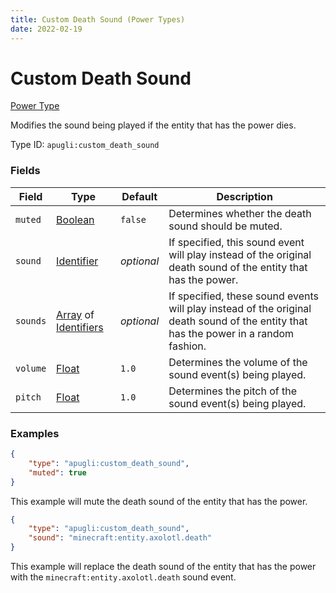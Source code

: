 ```yaml
---
title: Custom Death Sound (Power Types)
date: 2022-02-19
---
```


# Custom Death Sound

[Power Type](../power_types.md)

Modifies the sound being played if the entity that has the power dies.

Type ID: `apugli:custom_death_sound`


### Fields

Field | Type | Default | Description
------|------|---------|------------
`muted` | [Boolean](https://origins.readthedocs.io/en/latest/types/data_types/boolean/) | `false` | Determines whether the death sound should be muted.
`sound` | [Identifier](https://origins.readthedocs.io/en/latest/types/data_types/identifier/) | *optional* | If specified, this sound event will play instead of the original death sound of the entity that has the power.
`sounds` | [Array](https://origins.readthedocs.io/en/latest/types/data_types/array/) of [Identifiers](https://origins.readthedocs.io/en/latest/types/data_types/identifier/) | *optional* | If specified, these sound events will play instead of the original death sound of the entity that has the power in a random fashion.
`volume` | [Float](https://origins.readthedocs.io/en/latest/types/data_types/float/) | `1.0` | Determines the volume of the sound event(s) being played.
`pitch` | [Float](https://origins.readthedocs.io/en/latest/types/data_types/float/) | `1.0` | Determines the pitch of the sound event(s) being played.


### Examples

```json
{
    "type": "apugli:custom_death_sound",
    "muted": true
}
```

This example will mute the death sound of the entity that has the power.
<br>

```json
{
    "type": "apugli:custom_death_sound",
    "sound": "minecraft:entity.axolotl.death"
}
```

This example will replace the death sound of the entity that has the power with the `minecraft:entity.axolotl.death` sound event.
